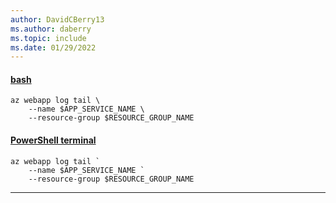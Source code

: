 ```yaml
---
author: DavidCBerry13
ms.author: daberry
ms.topic: include
ms.date: 01/29/2022
---
```

#### [bash](#tab/terminal-bash)

```azurecli
az webapp log tail \
    --name $APP_SERVICE_NAME \
    --resource-group $RESOURCE_GROUP_NAME
```
#### [PowerShell terminal](#tab/terminal-powershell)

```azurecli
az webapp log tail `
    --name $APP_SERVICE_NAME `
    --resource-group $RESOURCE_GROUP_NAME
```

---
